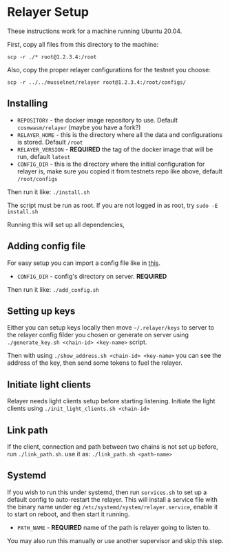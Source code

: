 # Relayer Setup

These instructions work for a machine running Ubuntu 20.04.

First, copy all files from this directory to the machine:

`scp -r ./* root@1.2.3.4:/root`

Also, copy the proper relayer configurations for the testnet you choose:

`scp -r ../../musselnet/relayer root@1.2.3.4:/root/configs/`

## Installing

* `REPOSITORY` - the docker image repository to use. Default `cosmwasm/relayer` (maybe you have a fork?)
* `RELAYER_HOME` - this is the directory where all the data and configurations is stored. Default `/root`
* `RELAYER_VERSION` - **REQUIRED** the tag of the docker image that will be run, default `latest`
* `CONFIG_DIR` - this is the directory where the initial configuration for relayer is, make sure you copied it from
  testnets repo like above, default `/root/configs`

Then run it like: `./install.sh`

The script must be run as root. If you are not logged in as root, try `sudo -E install.sh`

Running this will set up all dependencies, 

## Adding config file

For easy setup you can import a config file like in [this](../../musselnet/relayer).

* `CONFIG_DIR` - config's directory on server. **REQUIRED**

Then run it like: `./add_config.sh`

## Setting up keys

Either you can setup keys locally then move `~/.relayer/keys` to server to the relayer config filder you chosen
or generate on server using `./generate_key.sh <chain-id> <key-name>` script.

Then with using `./show_address.sh <chain-id> <key-name>` you can see the address of the key, then send some tokens 
to fuel the relayer.

## Initiate light clients

Relayer needs light clients setup before starting listening. 
Initiate the light clients using `./init_light_clients.sh <chain-id>`

## Link path

If the client, connection and path between two chains is not set up before, run `./link_path.sh`.
use it as: `./link_path.sh <path-name>`

## Systemd

If you wish to run this under systemd, then run `services.sh` to set up a default config to auto-restart the relayer.
This will install a service file with the binary name under eg `/etc/systemd/system/relayer.service`,
enable it to start on reboot, and then start it running.

* `PATH_NAME` - **REQUIRED** name of the path is relayer going to listen to.

You may also run this manually or use another supervisor and skip this step.
